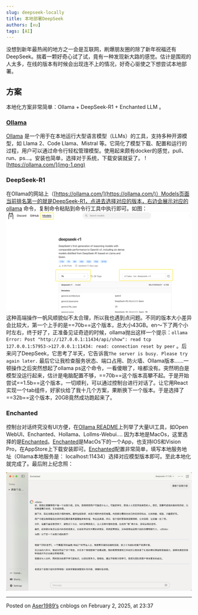 ```yaml
---
slug: deepseek-locally
title: 本地部署DeepSeek
authors: [xu]
tags: [AI]
---
```

没想到新年最热闹的地方之一会是互联网，刷爆朋友圈的除了新年祝福还有DeepSeek。揣着一颗好奇心试了试，竟有一种发现新大路的感觉。估计是围观的人太多，在线的版本有时候会出现连不上的情况，好奇心驱使之下想尝试本地部署。
## 方案
本地化方案非常简单：Ollama + DeepSeek-R1 + Enchanted LLM 。
### [Ollama](https://ollama.com/)
[Ollama](https://ollama.com/)  是一个用于在本地运行大型语言模型（LLMs）的工具，支持多种开源模型，如 Llama 2、Code Llama、Mistral 等。它简化了模型下载、配置和运行的过程，用户可以通过命令行轻松管理模型。使用起来颇有docker的感觉，pull、run、ps...。安装也简单，选择对于系统，下载安装就妥了。
![https://ollama.com/](img-1.png)

### DeepSeek-R1
在Ollama的网站上（[https://ollama.com/](https://ollama.com/)）Models页面当前排名第一的就是DeepSeek-R1，点进去选择对应的版本，右边会展示对应的ollama 命令，复制命令粘贴到命令行工具中执行即可。如图：
![image](img-2.png)
这种高端操作一帆风顺貌似不太合理，所以我也遇到点问题。不同的版本大小差异会比较大，第一个上手的是==70b==这个版本，总大小43GB。en～下了两个小时左右，终于好了，正准备见证奇迹的时候，ollama抛出这样一个提示：`ollama Error: Post "http://127.0.0.1:11434/api/show": read tcp 127.0.0.1:57953->127.0.0.1:11434: read: connection reset by peer` 。后来问了DeepSeek，它思考了半天，它告诉我`The server is busy. Please try again later.` 最后它让我检查服务状态、端口占用、防火墙、Ollama版本......一顿操作之后突然想起了ollama ps这个命令，一看傻眼了，啥都没有。突然明白是模型没运行起来，估计是电脑配置不够，==70b==这个版本高攀不起。于是开始尝试==1.5b==这个版本，一切顺利，可以通过控制台进行对话了。让它用React实现一个tab组件，好家伙给了我十几个方案，果断换下一个版本。于是选择了==32b==这个版本，20GB竟然成功跑起来了。

### Enchanted
控制台对话终究没有UI方便，在[Ollama README](https://github.com/ollama/ollama)上列举了大量UI工具，如Open WebUI、Enchanted、Hollama、Lollms-Webui.... 因为本地是MacOs，这里选择的是[Enchanted](https://github.com/gluonfield/enchanted)。[Enchanted](https://github.com/gluonfield/enchanted)是MacOs下的一个App，也支持IOS和Vision Pro，在AppStore上下载安装即可。[Enchanted](https://github.com/gluonfield/enchanted)配置非常简单，填写本地服务地址（Ollama本地服务是： localhost:11434）选择对应模型版本即可。至此本地化就完成了。最后附上纪念照：

![example](img-3.png)


---

Posted on [Aser1989’s](https://www.cnblogs.com/aser1989) cnblogs on February 2, 2025, at 23:37
